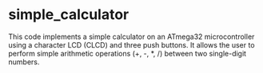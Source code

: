 # simple_calculator
This code implements a simple calculator on an ATmega32 microcontroller using a character LCD (CLCD) and three push buttons. It allows the user to perform simple arithmetic operations (+, -, *, /) between two single-digit numbers.
